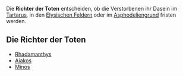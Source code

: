 Die **Richter der Toten** entscheiden, ob die Verstorbenen ihr Dasein im [Tartarus](/tartarus/), in den [Elysischen Feldern](/elysische-felder/) oder im [Asphodeliengrund](/asphodeliengrund/) fristen werden.

## Die Richter der Toten

* [Rhadamanthys](/rhadamanthys/)
* [Aiakos](/aiakos/)
* [Minos](/minos/)

